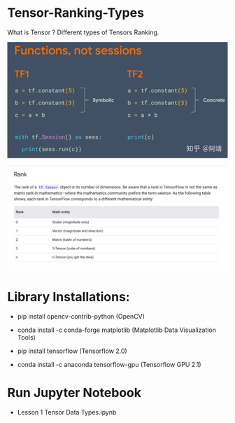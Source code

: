 # Tensor-Ranking-Types
What is Tensor ? Different types of Tensors Ranking.

![Screenshot1](tf1vstf2.png)

![Screenshot](rank_type.png)

# Library Installations:
 
- pip install opencv-contrib-python    (OpenCV)

- conda install -c conda-forge matplotlib  (Matplotlib Data Visualization Tools)

- pip install tensorflow (Tensorflow 2.0)
- conda install -c anaconda tensorflow-gpu  (Tensorflow GPU 2.1)


# Run Jupyter Notebook
- Lesson 1 Tensor Data Types.ipynb

